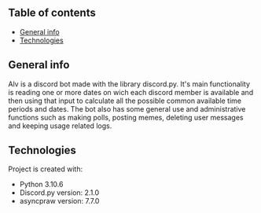## Table of contents
* [General info](#general-info)
* [Technologies](#technologies)

## General info
Alv is a discord bot made with the library discord.py. It's main functionality is reading one or more dates on wich each discord member is available and then using that input to calculate all the possible common available time periods and dates. The bot also has some general use and administrative functions such as making polls, posting memes, deleting user messages and keeping usage related logs.  
	
## Technologies
Project is created with:
* Python 3.10.6
* Discord.py version: 2.1.0
* asyncpraw version: 7.7.0
	
